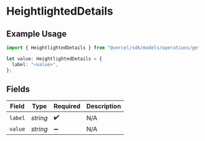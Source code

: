 # HeightlightedDetails

## Example Usage

```typescript
import { HeightlightedDetails } from "@vercel/sdk/models/operations/getconfigurations.js";

let value: HeightlightedDetails = {
  label: "<value>",
};
```

## Fields

| Field              | Type               | Required           | Description        |
| ------------------ | ------------------ | ------------------ | ------------------ |
| `label`            | *string*           | :heavy_check_mark: | N/A                |
| `value`            | *string*           | :heavy_minus_sign: | N/A                |